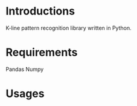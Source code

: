# Introductions
K-line pattern recognition library written in Python.

# Requirements
Pandas
Numpy

# Usages
